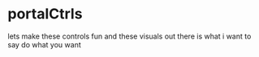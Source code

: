 # portalCtrls
lets make these controls fun and these visuals out there is what i want to say
do what you want
